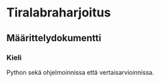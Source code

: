 # Tiralabraharjoitus

## Määrittelydokumentti

### Kieli
Python sekä ohjelmoinnissa että vertaisarvioinnissa.
